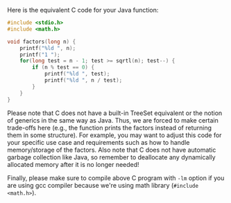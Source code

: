 Here is the equivalent C code for your Java function:

```C
#include <stdio.h>
#include <math.h>

void factors(long n) {
    printf("%ld ", n);
    printf("1 ");
    for(long test = n - 1; test >= sqrtl(n); test--) {
        if (n % test == 0) {
            printf("%ld ", test);
            printf("%ld ", n / test);
        }
    }
}
```
Please note that C does not have a built-in TreeSet equivalent or the notion of generics in the same way as Java. Thus, we are forced to make certain trade-offs here (e.g., the function prints the factors instead of returning them in some structure). For example, you may want to adjust this code for your specific use case and requirements such as how to handle memory/storage of the factors.
Also note that C does not have automatic garbage collection like Java, so remember to deallocate any dynamically allocated memory after it is no longer needed!

Finally, please make sure to compile above C program with `-lm` option if you are using gcc compiler because we're using math library (`#include <math.h>`).
